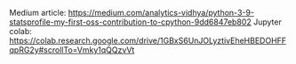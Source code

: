Medium article: https://medium.com/analytics-vidhya/python-3-9-statsprofile-my-first-oss-contribution-to-cpython-9dd6847eb802
Jupyter colab: https://colab.research.google.com/drive/1GBxS6UnJOLyztivEheHBEDOHFFqpRG2y#scrollTo=Vmky1qQQzvVt

